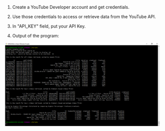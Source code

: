 1. Create a YouTube Developer account and get credentials.

2. Use those credentials to access or retrieve data from the YouTube API.

3. In "API_KEY" field, put your API Key.

4. Output of the program:

![](youtube_analysis.PNG)
